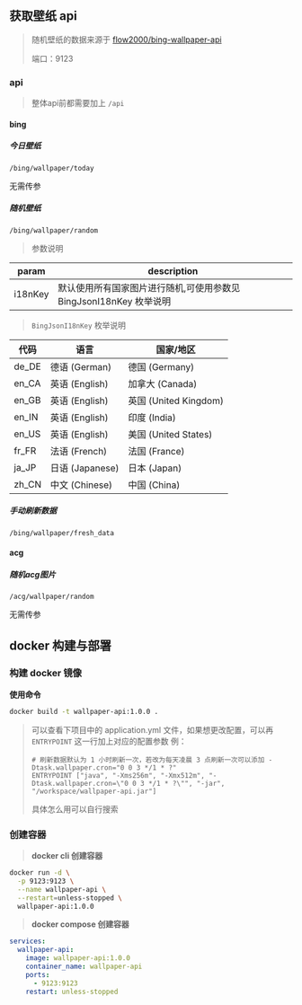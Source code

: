 ## 获取壁纸 api
> 随机壁纸的数据来源于 [flow2000/bing-wallpaper-api](https://github.com/flow2000/bing-wallpaper-api/tree/master/data)
>
> 端口：9123

### api

> 整体api前都需要加上 `/api`

#### bing

##### 今日壁纸

~~~
/bing/wallpaper/today
~~~

无需传参

##### 随机壁纸
~~~
/bing/wallpaper/random
~~~

> 参数说明

| param   | description                                |
|---------|--------------------------------------------|
| i18nKey | 默认使用所有国家图片进行随机,可使用参数见 BingJsonI18nKey 枚举说明 |

> `BingJsonI18nKey` 枚举说明

| 代码    | 语言            | 国家/地区               |
| ----- | ------------- | ------------------- |
| de_DE | 德语 (German)   | 德国 (Germany)        |
| en_CA | 英语 (English)  | 加拿大 (Canada)        |
| en_GB | 英语 (English)  | 英国 (United Kingdom) |
| en_IN | 英语 (English)  | 印度 (India)          |
| en_US | 英语 (English)  | 美国 (United States)  |
| fr_FR | 法语 (French)   | 法国 (France)         |
| ja_JP | 日语 (Japanese) | 日本 (Japan)          |
| zh_CN | 中文 (Chinese)  | 中国 (China)          |

##### 手动刷新数据
~~~
/bing/wallpaper/fresh_data
~~~

#### acg

##### 随机acg图片

~~~
/acg/wallpaper/random
~~~

无需传参

## docker 构建与部署
### 构建 docker 镜像
**使用命令** 
~~~ bash
docker build -t wallpaper-api:1.0.0 .
~~~
> 可以查看下项目中的 application.yml 文件，如果想更改配置，可以再 `ENTRYPOINT` 这一行加上对应的配置参数
> 例：
> ~~~
> # 刷新数据默认为 1 小时刷新一次，若改为每天凌晨 3 点刷新一次可以添加 -Dtask.wallpaper.cron="0 0 3 */1 * ?"
> ENTRYPOINT ["java", "-Xms256m", "-Xmx512m", "-Dtask.wallpaper.cron=\"0 0 3 */1 * ?\"", "-jar", "/workspace/wallpaper-api.jar"]
> ~~~
> 具体怎么用可以自行搜索
### 创建容器
> **docker cli 创建容器**
~~~bash
docker run -d \
  -p 9123:9123 \
  --name wallpaper-api \
  --restart=unless-stopped \
  wallpaper-api:1.0.0
~~~
> **docker compose 创建容器**
~~~yaml
services:
  wallpaper-api:
    image: wallpaper-api:1.0.0
    container_name: wallpaper-api
    ports:
      - 9123:9123
    restart: unless-stopped
~~~
